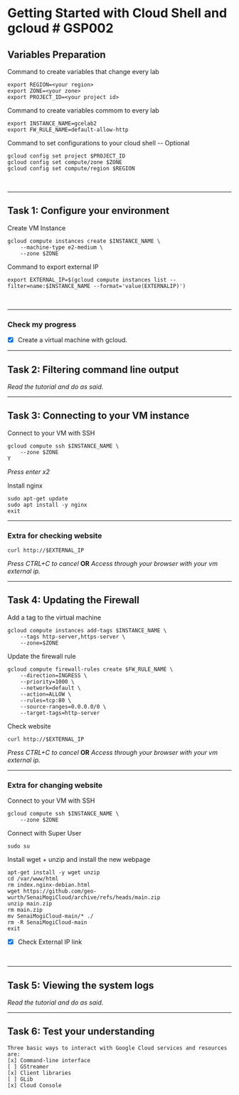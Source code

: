 # **Getting Started with Cloud Shell and gcloud # GSP002**

## **Variables Preparation**

Command to create variables that change every lab

    export REGION=<your region>
    export ZONE=<your zone>
    export PROJECT_ID=<your project id>

Command to create variables commom to every lab

    export INSTANCE_NAME=gcelab2
    export FW_RULE_NAME=default-allow-http

Command to set configurations to your cloud shell -- Optional

    gcloud config set project $PROJECT_ID
    gcloud config set compute/zone $ZONE
    gcloud config set compute/region $REGION

<br>

---

## **Task 1: Configure your environment**

Create VM Instance

    gcloud compute instances create $INSTANCE_NAME \
        --machine-type e2-medium \
        --zone $ZONE

Command to export external IP

    export EXTERNAL_IP=$(gcloud compute instances list --filter=name:$INSTANCE_NAME --format='value(EXTERNALIP)')

<br>

---

### **Check my progress**

- [x] Create a virtual machine with gcloud.

---

## **Task 2: Filtering command line output**

_Read the tutorial and do as said._
<br>

---

## **Task 3: Connecting to your VM instance**

Connect to your VM with SSH

    gcloud compute ssh $INSTANCE_NAME \
        --zone $ZONE
    Y

_Press enter x2_

Install nginx

    sudo apt-get update
    sudo apt install -y nginx
    exit

---

### **Extra for checking website**

    curl http://$EXTERNAL_IP

_Press CTRL+C to cancel_ **OR** _Access through your browser with your vm external ip._
<br>

---

## **Task 4: Updating the Firewall**

Add a tag to the virtual machine

    gcloud compute instances add-tags $INSTANCE_NAME \
        --tags http-server,https-server \
        --zone=$ZONE

Update the firewall rule

    gcloud compute firewall-rules create $FW_RULE_NAME \
        --direction=INGRESS \
        --priority=1000 \
        --network=default \
        --action=ALLOW \
        --rules=tcp:80 \
        --source-ranges=0.0.0.0/0 \
        --target-tags=http-server

Check website

    curl http://$EXTERNAL_IP

_Press CTRL+C to cancel_ **OR** _Access through your browser with your vm external ip._

---

### **Extra for changing website**

Connect to your VM with SSH

    gcloud compute ssh $INSTANCE_NAME \
        --zone $ZONE

Connect with Super User

    sudo su

Install wget + unzip and install the new webpage

    apt-get install -y wget unzip
    cd /var/www/html
    rm index.nginx-debian.html
    wget https://github.com/geo-wurth/SenaiMogiCloud/archive/refs/heads/main.zip
    unzip main.zip
    rm main.zip
    mv SenaiMogiCloud-main/* ./
    rm -R SenaiMogiCloud-main
    exit

- [x] Check External IP link

<br>

---

## **Task 5: Viewing the system logs**

_Read the tutorial and do as said._
<br>

---

## **Task 6: Test your understanding**

    Three basic ways to interact with Google Cloud services and resources are:
    [x] Command-line interface
    [ ] GStreamer
    [x] Client libraries
    [ ] GLib
    [x] Cloud Console
